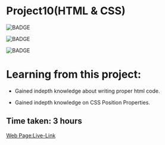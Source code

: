 # Project10(HTML & CSS)

![BADGE](https://img.shields.io/badge/iNeuron-LCO-orange)

![BADGE](https://img.shields.io/badge/-WEB%20DEVELOPMENT-GREEN)

![BADGE](https://img.shields.io/badge/-SHRAVYA%20SARUGU-FF69B4)

# Learning from this project:

- Gained indepth knowledge about writing proper html code.

- Gained indepth knowledge on CSS Position Properties. 

## Time taken: 3 hours

[Web Page:Live-Link](https://project10-htmlcss.netlify.app/)
